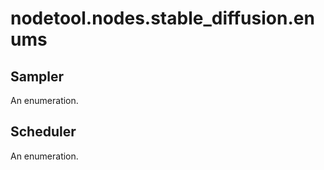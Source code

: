 # nodetool.nodes.stable_diffusion.enums

## Sampler

An enumeration.

## Scheduler

An enumeration.

